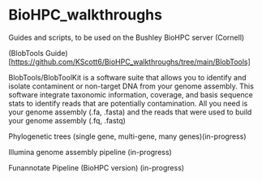 # BioHPC_walkthroughs
Guides and scripts, to be used on the Bushley BioHPC server (Cornell)

(BlobTools Guide)[https://github.com/KScott6/BioHPC_walkthroughs/tree/main/BlobTools]

BlobTools/BlobToolKit is a software suite that allows you to identify and isolate contaminent or non-target DNA from your genome assembly. This software integrate taxonomic information, coverage, and basis sequence stats to identify reads that are potentially contamination. All you need is your genome assembly (.fa, .fasta) and the reads that were used to build your genome assembly (.fq, .fastq)


Phylogenetic trees (single gene, multi-gene, many genes)(in-progress)


Illumina genome assembly pipeline (in-progress)


Funannotate Pipeline (BioHPC version) (in-progress)

